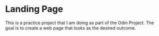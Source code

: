 # Landing Page

This is a practice project that I am doing as part of the Odin Project.
The goal is to create a web page that looks as the desired outcome.
